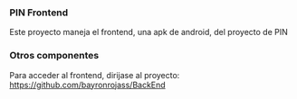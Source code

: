 ### PIN Frontend

Este proyecto maneja el frontend, una apk de android, del proyecto de PIN

### Otros componentes

Para acceder al frontend, dirijase al proyecto: https://github.com/bayronrojass/BackEnd